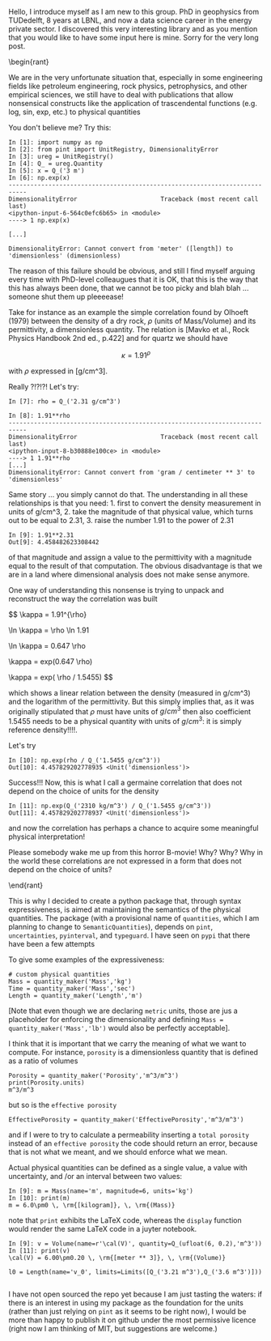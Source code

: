 Hello, I introduce myself as I am new to this group. PhD in geophysics from TUDedelft, 8 years at LBNL, and now a data science career in the energy private sector. 
I discovered this very interesting library and as you mention that you would like to have some input here is mine. 
Sorry for the very long post.

\begin{rant}

We are in the very unfortunate situation that, especially in some engineering fields like petroleum engineering, rock physics, 
petrophysics, and other empirical sciences, we still have to deal with publications that allow nonsensical constructs 
like the application of trascendental functions (e.g. log, sin, exp, etc.) to physical quantities

You don't believe me? Try this:

```
In [1]: import numpy as np
In [2]: from pint import UnitRegistry, DimensionalityError
In [3]: ureg = UnitRegistry()
In [4]: Q_ = ureg.Quantity
In [5]: x = Q_('3 m')
In [6]: np.exp(x)
---------------------------------------------------------------------------
DimensionalityError                       Traceback (most recent call last)
<ipython-input-6-564c0efc6b65> in <module>
----> 1 np.exp(x)

[...]

DimensionalityError: Cannot convert from 'meter' ([length]) to 'dimensionless' (dimensionless)
```

The reason of this failure should be obvious, and still I find myself arguing every time with PhD-level colleaugues that it is OK, that this is the way that this has always been done, that we cannot be too picky and blah blah ... someone shut them up pleeeease!

Take for instance as an example the simple correlation found by Olhoeft (1979) between the density of a dry rock, $\rho$ (units of Mass/Volume) and its permittivity, a dimensionless quantity. The relation is [Mavko et al., Rock Physics Handbook 2nd ed., p.422] and for quartz we should have

$$
\kappa = 1.91^{\rho}
$$

with $\rho$ expressed in [g/cm^3].

Really ?!?!?! Let's try:

```
In [7]: rho = Q_('2.31 g/cm^3')

In [8]: 1.91**rho
---------------------------------------------------------------------------
DimensionalityError                       Traceback (most recent call last)
<ipython-input-8-b30888e100ce> in <module>
----> 1 1.91**rho
[...]
DimensionalityError: Cannot convert from 'gram / centimeter ** 3' to 'dimensionless'
```

Same story ... you simply cannot do that. The understanding in all these relationships is that you need:
    1. first to convert the density measurement in units of g/cm^3, 
    2. take the magnitude of that physical value, which turns out to be equal to $2.31$, 
    3. raise the number $1.91$ to the power of $2.31$

```
In [9]: 1.91**2.31
Out[9]: 4.458482623308442
```
of that magnitude and assign a value to the permittivity with a magnitude equal to the result of that computation. 
The obvious disadvantage is that we are in a land where dimensional analysis does not make sense anymore. 

One way of understanding this nonsense is trying to unpack and reconstruct the way the correlation was built


$$
\kappa = 1.91^{\rho}

\ln \kappa = \rho \ln 1.91

\ln \kappa = 0.647 \rho 

\kappa = exp(0.647 \rho)

\kappa = exp( \rho / 1.5455)
$$

which shows a linear relation between the density (measured in g/cm^3) and the logarithm of the permittivity.
But this simply implies that, as it was originally stipulated that $\rho$ must have units of $g/cm^3$ then also coefficient $1.5455$ needs to be a physical quantity with units of $g/cm^3$: it is simply reference density!!!!. 

Let's try

```
In [10]: np.exp(rho / Q_('1.5455 g/cm^3'))
Out[10]: 4.457829202778935 <Unit('dimensionless')>
```

Success!!! 
Now, this is what I call a germaine correlation that does not depend on the choice of units for the density

```
In [11]: np.exp(Q_('2310 kg/m^3') / Q_('1.5455 g/cm^3'))
Out[11]: 4.457829202778937 <Unit('dimensionless')>
```

and now the correlation has perhaps a chance to acquire some meaningful physical interpretation!

Please somebody wake me up from this horror B-movie! Why? Why? 
Why in the world these correlations are not expressed in a form that does not depend on the choice of units? 

\end{rant}

This is why I decided to create a python package that, through syntax expressiveness, is aimed at maintaining the semantics of the physical quantities.
The package (with a provisional name of `quantities`, which I am planning to change to `SemanticQuantities`), depends on `pint`, `uncertainties`, `pyinterval`, and `typeguard`. I have seen on `pypi` that there have been a few attempts 

To give some examples of the expressiveness:

```
# custom physical quantities    
Mass = quantity_maker('Mass','kg')
Time = quantity_maker('Mass','sec')
Length = quantity_maker('Length','m')
```

[Note that even though we are declaring `metric` units, those are jus a placeholder for enforcing the dimensionality and defining `Mass = quantity_maker('Mass','lb')` would also be perfectly acceptable].

I think that it is important that we carry the meaning of what we want to compute. 
For instance, `porosity` is a dimensionless quantity that is defined as a ratio of volumes

```
Porosity = quantity_maker('Porosity','m^3/m^3')
print(Porosity.units)
m^3/m^3
```

but so is the `effective porosity`

```
EffectivePorosity = quantity_maker('EffectivePorosity','m^3/m^3')
```

and if I were to try to calculate a permeability inserting a `total porosity` instead of an `effective porosity` the code should return an error, because that is not what we meant, and we should enforce what we mean.

Actual physical quantities can be defined as a single value, a value with uncertainty, and /or an interval between two values:

```
In [9]: m = Mass(name='m', magnitude=6, units='kg')
In [10]: print(m)
m = 6.0\pm0 \, \rm{[kilogram]}, \, \rm{(Mass)}
```
note that `print` exhibits the LaTeX code, whereas the `display` function would render the same LaTeX code in a juyter notebook.

```
In [9]: v = Volume(name=r'\cal(V)', quantity=Q_(ufloat(6, 0.2),'m^3'))
In [11]: print(v)
\cal(V) = 6.00\pm0.20 \, \rm{[meter ** 3]}, \, \rm{(Volume)}

l0 = Length(name='v_0', limits=Limits([Q_('3.21 m^3'),Q_('3.6 m^3')]))


```



I have not open sourced the repo yet because I am just tasting the waters: if there is an interest in using my package as the foundation for the units (rather than just relying on `pint` as it seems to be right now), I would be more than happy to publish it on github under the most permissive licence (right now I am thinking of MIT, but suggestions are welcome.)

